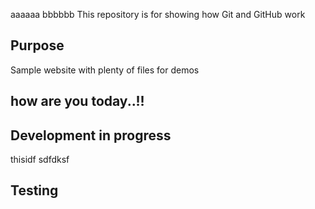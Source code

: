 aaaaaa
bbbbbb
This repository is for showing how Git and GitHub work
## Purpose

Sample website with plenty of files for demos

## how are you today..!! 

## Development in progress
thisidf 
sdfdksf


## Testing
